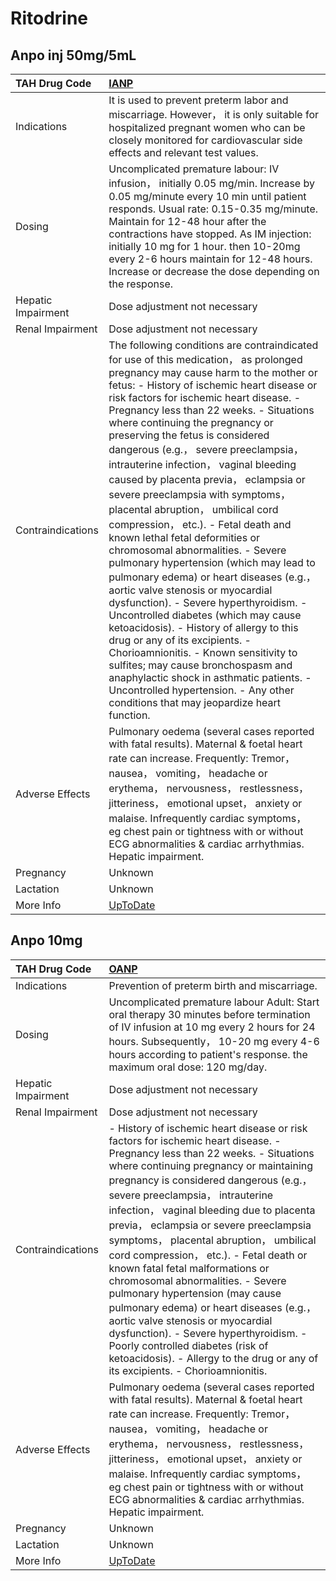 # Ritodrine

## Anpo inj 50mg/5mL

| TAH Drug Code      | [IANP](https://www.tahsda.org.tw/drugs/hissearch.php?drug_code=IANP)                                                                                                                                                                                                                                                                                                                                                                                                                                                                                                                                                                                                                                                                                                                                                                                                                                                                                                                                                                                                                                                                                              |
|:-------------------|:------------------------------------------------------------------------------------------------------------------------------------------------------------------------------------------------------------------------------------------------------------------------------------------------------------------------------------------------------------------------------------------------------------------------------------------------------------------------------------------------------------------------------------------------------------------------------------------------------------------------------------------------------------------------------------------------------------------------------------------------------------------------------------------------------------------------------------------------------------------------------------------------------------------------------------------------------------------------------------------------------------------------------------------------------------------------------------------------------------------------------------------------------------------|
| Indications        | It is used to prevent preterm labor and miscarriage. However， it is only suitable for hospitalized pregnant women who can be closely monitored for cardiovascular side effects and relevant test values.                                                                                                                                                                                                                                                                                                                                                                                                                                                                                                                                                                                                                                                                                                                                                                                                                                                                                                                                                         |
| Dosing             | Uncomplicated premature labour: IV infusion， initially 0.05 mg/min. Increase by 0.05 mg/minute every 10 min until patient responds. Usual rate: 0.15-0.35 mg/minute. Maintain for 12-48 hour after the contractions have stopped. As IM injection: initially 10 mg for 1 hour. then 10-20mg every 2-6 hours maintain for 12-48 hours. Increase or decrease the dose depending on the response.                                                                                                                                                                                                                                                                                                                                                                                                                                                                                                                                                                                                                                                                                                                                                                   |
| Hepatic Impairment | Dose adjustment not necessary                                                                                                                                                                                                                                                                                                                                                                                                                                                                                                                                                                                                                                                                                                                                                                                                                                                                                                                                                                                                                                                                                                                                     |
| Renal Impairment   | Dose adjustment not necessary                                                                                                                                                                                                                                                                                                                                                                                                                                                                                                                                                                                                                                                                                                                                                                                                                                                                                                                                                                                                                                                                                                                                     |
| Contraindications  | The following conditions are contraindicated for use of this medication， as prolonged pregnancy may cause harm to the mother or fetus: - History of ischemic heart disease or risk factors for ischemic heart disease. - Pregnancy less than 22 weeks. - Situations where continuing the pregnancy or preserving the fetus is considered dangerous (e.g.， severe preeclampsia， intrauterine infection， vaginal bleeding caused by placenta previa， eclampsia or severe preeclampsia with symptoms， placental abruption， umbilical cord compression， etc.). - Fetal death and known lethal fetal deformities or chromosomal abnormalities. - Severe pulmonary hypertension (which may lead to pulmonary edema) or heart diseases (e.g.， aortic valve stenosis or myocardial dysfunction). - Severe hyperthyroidism. - Uncontrolled diabetes (which may cause ketoacidosis). - History of allergy to this drug or any of its excipients. - Chorioamnionitis. - Known sensitivity to sulfites; may cause bronchospasm and anaphylactic shock in asthmatic patients. - Uncontrolled hypertension. - Any other conditions that may jeopardize heart function. |
| Adverse Effects    | Pulmonary oedema (several cases reported with fatal results). Maternal & foetal heart rate can increase. Frequently: Tremor， nausea， vomiting， headache or erythema， nervousness， restlessness， jitteriness， emotional upset， anxiety or malaise. Infrequently cardiac symptoms， eg chest pain or tightness with or without ECG abnormalities & cardiac arrhythmias. Hepatic impairment.                                                                                                                                                                                                                                                                                                                                                                                                                                                                                                                                                                                                                                                                                                                                                                 |
| Pregnancy          | Unknown                                                                                                                                                                                                                                                                                                                                                                                                                                                                                                                                                                                                                                                                                                                                                                                                                                                                                                                                                                                                                                                                                                                                                           |
| Lactation          | Unknown                                                                                                                                                                                                                                                                                                                                                                                                                                                                                                                                                                                                                                                                                                                                                                                                                                                                                                                                                                                                                                                                                                                                                           |
| More Info          | [UpToDate](https://www.uptodate.com/contents/ritodrine-drug-information)                                                                                                                                                                                                                                                                                                                                                                                                                                                                                                                                                                                                                                                                                                                                                                                                                                                                                                                                                                                                                                                                                          |

## Anpo 10mg

| TAH Drug Code      | [OANP](https://www.tahsda.org.tw/drugs/hissearch.php?drug_code=OANP)                                                                                                                                                                                                                                                                                                                                                                                                                                                                                                                                                                                                                                                                                                                      |
|:-------------------|:------------------------------------------------------------------------------------------------------------------------------------------------------------------------------------------------------------------------------------------------------------------------------------------------------------------------------------------------------------------------------------------------------------------------------------------------------------------------------------------------------------------------------------------------------------------------------------------------------------------------------------------------------------------------------------------------------------------------------------------------------------------------------------------|
| Indications        | Prevention of preterm birth and miscarriage.                                                                                                                                                                                                                                                                                                                                                                                                                                                                                                                                                                                                                                                                                                                                              |
| Dosing             | Uncomplicated premature labour Adult: Start oral therapy 30 minutes before termination of IV infusion at 10 mg every 2 hours for 24 hours. Subsequently， 10-20 mg every 4-6 hours according to patient's response. the maximum oral dose: 120 mg/day.                                                                                                                                                                                                                                                                                                                                                                                                                                                                                                                                    |
| Hepatic Impairment | Dose adjustment not necessary                                                                                                                                                                                                                                                                                                                                                                                                                                                                                                                                                                                                                                                                                                                                                             |
| Renal Impairment   | Dose adjustment not necessary                                                                                                                                                                                                                                                                                                                                                                                                                                                                                                                                                                                                                                                                                                                                                             |
| Contraindications  | - History of ischemic heart disease or risk factors for ischemic heart disease. - Pregnancy less than 22 weeks. - Situations where continuing pregnancy or maintaining pregnancy is considered dangerous (e.g.， severe preeclampsia， intrauterine infection， vaginal bleeding due to placenta previa， eclampsia or severe preeclampsia symptoms， placental abruption， umbilical cord compression， etc.). - Fetal death or known fatal fetal malformations or chromosomal abnormalities. - Severe pulmonary hypertension (may cause pulmonary edema) or heart diseases (e.g.， aortic valve stenosis or myocardial dysfunction). - Severe hyperthyroidism. - Poorly controlled diabetes (risk of ketoacidosis). - Allergy to the drug or any of its excipients. - Chorioamnionitis. |
| Adverse Effects    | Pulmonary oedema (several cases reported with fatal results). Maternal & foetal heart rate can increase. Frequently: Tremor， nausea， vomiting， headache or erythema， nervousness， restlessness， jitteriness， emotional upset， anxiety or malaise. Infrequently cardiac symptoms， eg chest pain or tightness with or without ECG abnormalities & cardiac arrhythmias. Hepatic impairment.                                                                                                                                                                                                                                                                                                                                                                                         |
| Pregnancy          | Unknown                                                                                                                                                                                                                                                                                                                                                                                                                                                                                                                                                                                                                                                                                                                                                                                   |
| Lactation          | Unknown                                                                                                                                                                                                                                                                                                                                                                                                                                                                                                                                                                                                                                                                                                                                                                                   |
| More Info          | [UpToDate](https://www.uptodate.com/contents/ritodrine-drug-information)                                                                                                                                                                                                                                                                                                                                                                                                                                                                                                                                                                                                                                                                                                                  |

